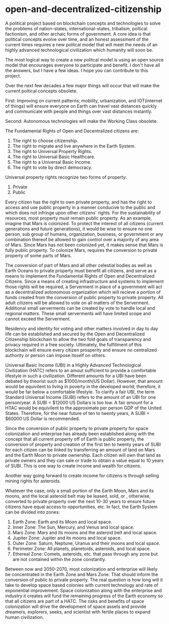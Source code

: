 # open-and-decentralized-citizenship

A political project based on blockchain concepts and technologies to solve the problems of nation-states,
international-states, tribalism, poltical factionism, and other archaic forms of government. A core idea is that political 
concepts evolve over time, and an honest assessment of the current times requires a new politcal model 
that will meet the needs of an highly advanced technological civilization which humanity will
soon be.

The most logical way to create a new politcal model is using an open source model that encourages 
everyone to participate and benefit. I don't have all the answers, but I have a few ideas. I hope 
you can contribute to this project.

Over the next few decades a few major things will occur that will make the current poltical concepts obsolete. 

First: Improving on current patterns; mobility, urbanization, and IOT(internet of things) will ensure everyone 
on Earth can travel vast distances quickly and communicate with people and things over vast distances instantly. 

Second: Autonomous technologies will make the Working Class obsolete. 

The Fundamental Rights of Open and Decentralized citizens are:
1) The right to choose citizenship.
2) The right to migrate and live anywhere in the Earth System.
3) The right to Universal Property Rights.
4) The right to Universal Basic Healthcare.
5) The right to a Universal Basic Income.
6) The right to vote by direct democracy.

Universal property rights recognize two forms of property:
1) Private
2) Public

Every citizen has the right to own private property, and has the right to access and use public property in a manner
conducive to the public and which does not infringe upon other citizens' rights. For the sustainability of resources, 
most property must remain public property. As an example, imagine that Mars is colonized. To protect the interest of all citizens 
(current  generations and future generations), it would be wise to ensure no one person, sub group of humans, organization, business,
or government or any combination thereof be allowed to gain control over a majority of any area of Mars. Since Mars has not been
colonized yet, it makes sense that Mars is fully public property. To colonize Mars, requires the conversion to private property
of some parts of Mars. 

The conversion of part of Mars and all other celestial bodies as well as Earth Oceans to private property must benefit all citizens,
and serve as a means to implement the Fundamental Rights of Open and Decentralized Citizens. Since a means of creating infrastructure 
and systems to implement those rights will be required, a Serverment in place of a government will act as a decentralized 
aotonomous organization which will recieve a portion of funds created from the conversion of public property to private 
property. All adult citizens will be allowed to vote on all matters of the Serverment. Additional small serverments can be created by vote
to handle local and regional matters. These small serverments will have limited scope and cannot exceed the Serverment.

Residency and identity for voting and other matters involved in day to day life can be established and secured by the Open and Decentralized
Citizenship blockchain to allow the two fold goals of transparency and privacy required in a free society. Ultimately, the fulfillment of
this blockchain will ensure every citizen prosperity and ensure no centralized authority or person can impose itsself on others.

Universal Basic Income (UBI) in a Highly Advanced Technological Civilization (HATC) refers to an amout sufficient to provide a comfortable 
lifestyle in such a civilization. Different amounts for a UBI have been debated by theorist such as $1000/month(US Dollar). However, 
that amount would be equivilent to living in poverty in the developed world; therefore, it would be far below a comfortable 
lifestyle. To clarify a fair UBI, the term Standard Universal Income (SUBI) refers to the amount of an UBI for one person/year. 
A SUBI = $12000 US Dollars is too low. A fair amount for a HTAC would be equivilent to the approximate per person GDP of the United
States. Therefore, for the near future of ten to twenty years, A SUBI = $60000 US Dollar is recommended. 

Since the conversion of public property to private property for space colonization and enterprise has already been established
along with the concept that all current property off of Earth is public property, the conversion of property and creation of the 
first ten to twenty years of SUBI for each citizen can be linked by transferring an amount of land on Mars and the Earth Moon to 
private ownership. Each citizen will own that land as private owners and they can sale or trade to obtain a value equal to 10 years of 
SUBI. This is one way to create income and wealth for citizens. 

Another way going forward to create income for citizens is through selling mining rights for asteroids. 

Whatever the case, only a small portion of the Earth Moon, Mars and its moons, and the local asteroid belt may be leased, sold, or , otherwise,
converted to private property over the next 10-30 years to ensure future citizens have equal access to opportunities, etc. In fact, the Earth System 
can be divided into zones:

1) Earth Zone: Earth and its Moon and local space.
2) Inner Zone: The Sun, Mercury, and Venus and local space.
3) Mars Zone: Mars and its moons and the asteroid belt and local space.
4) Jupiter Zone: Jupiter and its moons and local space.
5) Outer Zone: Saturn, Neptune, Uranus and their moons and local space. 
6) Perimeter Zone: All planets, planetoids, asteroids, and local space. 
7) Ethereal Zone: Comets, asteroids, etc. that pass through any zone but are not contained within the zone constantly.

Between now and 2050-2070, most colonization and enterprise will likely be concentrated in the Earth Zone and Mars Zone. That should 
inform the conversion of public to private property. The real question is how long will it take to develop space based colonies with 
current technology and rate of exponential improvement. Space colonization along with the enterprise and industry it creates will fund 
the remaining progress of the Earth economy so that all citizens are part of a HATC. The risks and benefits of space colonization will drive 
the development of space assets and provide dreamers, explorers, seeks, and scientist with fertile places to expand human civilization.
